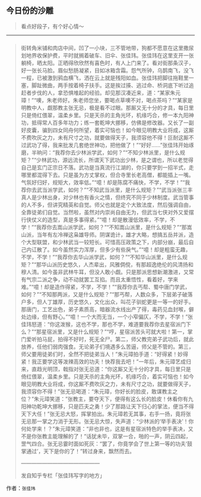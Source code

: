 ## 今日份的沙雕

> 看点好段子，有个好心情～


 
---

### 

> 街转角米铺和肉店中间，凹了一小块，三不管地带，狗都不愿意在这里撒尿划地界收保护费，平时就搁着破车、旧伞、张佳玮。张佳玮在这里支开一张躺椅，晒太阳。正晒得欣欣然有喜色时，有人上门来了。看对街那条汉子，好一张长马脸。眉似愁肠凝紧，目如冰箱含霜。怨气所钟，乌鹊南飞，没飞一程，已被激到鸦血横飞，洒在云上就是残阳如血。张佳玮把脚往拖鞋里一塞，脚趾微曲，两手按着椅子扶手。这是挨过揍、逃过命、桥洞底下听过追赶者步伐的人，拿恐惧堆起的经验。却见那汉凑近来，道：“某家朱元璋！”“噢，朱老师好。朱老师您坐，要喝点草噢不对，喝点茶吗？”“某家是明教中人，觑那教主张无忌，极是看不过眼。那厮又无十分的才具，每日里只是倚红偎翠，温柔乡里。只是天杀的主角光环，机缘巧合，修一本九阳神功，抵得常人百多年功力；练一套乾坤大挪移，仿佛是修改器。又长了一副好皮囊，骗到四女同舟何所望，着实可恼也！如今眼见明教大业将成，这厮不费吹灰之力，未有尺寸之功，就要做得天子，我须容他不得！叵耐这厮不过武功了得，我来批发几套绝世神功，把他做了！”“好好……”张佳玮开始琢磨，半晌问：“我荐你去少林派学武，如何？”“不知少林派里，是什么规矩？”“少林武功，源远流长，所谓天下武功出少林，是之谓也，所以老觉得自己是玄门正宗日不落。武功是当真流行江湖的，你只要学到一招半式，走哪里都混得下去。只是虽为方丈掌权，但合寺里长老高僧，都能插上一嘴。气氛好归好，规矩大，效率低。”“噫！却是陈腐不痛快，不学，不学！”“我荐你去武当派学武，如何？”“不知武当派里，是什么规矩？”“武当派张三丰真人是少林出身，对少林也有香火之情，但终究不同于少林制度。武当管事的人不多，但讲究精英和自觉。师父也就是定个大致法度，然后强调自由，全靠徒弟们自觉。当然啦，虽然对内崇尚自由无为，但武当七侠对外又爱摆行侠仗义的造型，真是多事得紧。”“噫！却是散漫低效率，不学，不学！”“我荐你去嵩山派学武，如何？”“不知嵩山派里，是什么规矩？”“那嵩山派，当年有左冷禅这枭雄导师。阴谋诡计，雄才大略，想搞五岳并派，造个大型联盟，和少林武当一较短长。可惜高压政策之下，内部分崩，最后自己内讧散了。如今虽然实力浑厚，但多少有些戾气。”“噫！却是粗蛮无趣，不学，不学！”“我荐你去华山派学武，如何？”“不知华山派里，是什么规矩？”“那华山派历史悠久，人杰辈出，风雅倜傥，有那超逸绝伦的风清扬和穆人清。如今虽非武林牛耳，但没人敢小觑。只是那派思想新潮激进，又常有气宗二派之争，动不动就罢工互掐。而且太重悟性，看着好，学来难。”“噫！却是造作得紧，不学，不学！”“我荐你去丐帮、蜀中唐门学武，如何？”“不知那两派，又是什么规矩？”“那丐帮，人数众多，下层弟子破落户多，但人丁雄厚，历史悠久，文化出众，叫花子驯蛇更是一等一的好手。那唐门，工艺出色，弟子素质高，暗器流水线出产了得，毒药见血封喉，僻处边缘，但有野心。”“噫！一个大而无当，一个小窄偏仄，不学，不学！”张佳玮怒道：“你这泼猴，这也不学，那也不学，难道要我荐你去星宿派门下么？”“那星宿派里，又是什么规矩？”“哼，星宿派苦头可就大啦！第一，掌门爱听拍马屁，拍得不好时，死无全尸。第二，师父教完弟子武功后，就此放养，任他们弱肉强食。无论弟子们境遇多么苦逼，师父是不管的。第三，师父要用徒弟们时，全然不把徒弟当人！”朱元璋拍手道：“好得紧！妙得紧！我正要学这等泼辣高效的功夫！快荐我去吧！”一年后，朱元璋艺成归来，直趋光明顶，戟指对张无忌道：“你这厮又无十分的才具，每日里只是倚红偎翠，温柔乡里。只是天杀的主角光环，机缘巧合，着实可恼也！如今眼见明教大业将成，你这厮不费吹灰之力，未有尺寸之功，就要做得天子，我须容你不得！”张无忌喝道：“朱元璋，你好长的脸皮，敢谋教主之位？”朱元璋笑道：”张教主，要夺天下，便得有这么长的脸皮！休看你有九阳神功乾坤大挪移，只是匹夫之勇！少了那路让天下归心的掌法，便当不得天下大任！”张无忌大怒，挥掌拍出。朱元璋若无其事，右手一扬，竟将张无忌那一掌之力消于无形。张无忌大惊，失声道：“少林派的‘举手表决’！你何处学来！？”朱元璋笑道：“非也非也，这是有星宿派特色的举手表决，又不是你张教主能理解的了！”话犹未毕，双掌一合，啪的一声，阴云四起，罡气四合。张无忌霎时面如死灰：“罢了，你竟学会了世上第一等的功夫‘鼓掌通过’，天下是你的了！”转过身来，飘然而去。
> 
> ———————————————
> 
> 发自知乎专栏「张佳玮写字的地方」


作者：`张佳玮`
